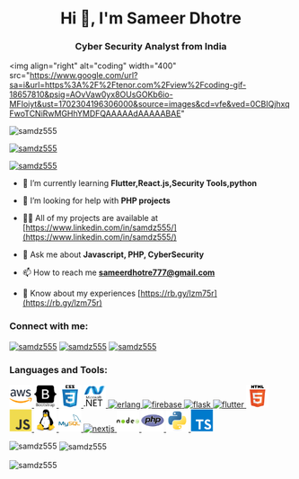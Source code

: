 <h1 align="center">Hi 👋, I'm Sameer Dhotre</h1>
<h3 align="center">Cyber Security Analyst from India</h3>

<img align="right" alt="coding" width="400" src="https://www.google.com/url?sa=i&url=https%3A%2F%2Ftenor.com%2Fview%2Fcoding-gif-18657810&psig=AOvVaw0yx8OUsGOKb6io-MFIoiyt&ust=1702304196306000&source=images&cd=vfe&ved=0CBIQjhxqFwoTCNiRwMGHhYMDFQAAAAAdAAAAABAE"

<p align="left"> <img src="https://komarev.com/ghpvc/?username=samdz555&label=Profile%20views&color=0e75b6&style=flat" alt="samdz555" /> </p>

<p align="left"> <a href="https://github.com/ryo-ma/github-profile-trophy"><img src="https://github-profile-trophy.vercel.app/?username=samdz555" alt="samdz555" /></a> </p>

<p align="left"> <a href="https://twitter.com/samdz555" target="blank"><img src="https://img.shields.io/twitter/follow/samdz555?logo=twitter&style=for-the-badge" alt="samdz555" /></a> </p>

- 🌱 I’m currently learning **Flutter,React.js,Security Tools,python**

- 🤝 I’m looking for help with **PHP projects**

- 👨‍💻 All of my projects are available at [https://www.linkedin.com/in/samdz555/](https://www.linkedin.com/in/samdz555/)

- 💬 Ask me about **Javascript, PHP, CyberSecurity**

- 📫 How to reach me **sameerdhotre777@gmail.com**

- 📄 Know about my experiences [https://rb.gy/lzm75r](https://rb.gy/lzm75r)

<h3 align="left">Connect with me:</h3>
<p align="left">
<a href="https://twitter.com/samdz555" target="blank"><img align="center" src="https://raw.githubusercontent.com/rahuldkjain/github-profile-readme-generator/master/src/images/icons/Social/twitter.svg" alt="samdz555" height="30" width="40" /></a>
<a href="https://linkedin.com/in/samdz555" target="blank"><img align="center" src="https://raw.githubusercontent.com/rahuldkjain/github-profile-readme-generator/master/src/images/icons/Social/linked-in-alt.svg" alt="samdz555" height="30" width="40" /></a>
<a href="https://instagram.com/samdz555" target="blank"><img align="center" src="https://raw.githubusercontent.com/rahuldkjain/github-profile-readme-generator/master/src/images/icons/Social/instagram.svg" alt="samdz555" height="30" width="40" /></a>
</p>

<h3 align="left">Languages and Tools:</h3>
<p align="left"> <a href="https://aws.amazon.com" target="_blank" rel="noreferrer"> <img src="https://raw.githubusercontent.com/devicons/devicon/master/icons/amazonwebservices/amazonwebservices-original-wordmark.svg" alt="aws" width="40" height="40"/> </a> <a href="https://getbootstrap.com" target="_blank" rel="noreferrer"> <img src="https://raw.githubusercontent.com/devicons/devicon/master/icons/bootstrap/bootstrap-plain-wordmark.svg" alt="bootstrap" width="40" height="40"/> </a> <a href="https://www.w3schools.com/css/" target="_blank" rel="noreferrer"> <img src="https://raw.githubusercontent.com/devicons/devicon/master/icons/css3/css3-original-wordmark.svg" alt="css3" width="40" height="40"/> </a> <a href="https://dotnet.microsoft.com/" target="_blank" rel="noreferrer"> <img src="https://raw.githubusercontent.com/devicons/devicon/master/icons/dot-net/dot-net-original-wordmark.svg" alt="dotnet" width="40" height="40"/> </a> <a href="https://www.erlang.org/" target="_blank" rel="noreferrer"> <img src="https://www.vectorlogo.zone/logos/erlang/erlang-official.svg" alt="erlang" width="40" height="40"/> </a> <a href="https://firebase.google.com/" target="_blank" rel="noreferrer"> <img src="https://www.vectorlogo.zone/logos/firebase/firebase-icon.svg" alt="firebase" width="40" height="40"/> </a> <a href="https://flask.palletsprojects.com/" target="_blank" rel="noreferrer"> <img src="https://www.vectorlogo.zone/logos/pocoo_flask/pocoo_flask-icon.svg" alt="flask" width="40" height="40"/> </a> <a href="https://flutter.dev" target="_blank" rel="noreferrer"> <img src="https://www.vectorlogo.zone/logos/flutterio/flutterio-icon.svg" alt="flutter" width="40" height="40"/> </a> <a href="https://www.w3.org/html/" target="_blank" rel="noreferrer"> <img src="https://raw.githubusercontent.com/devicons/devicon/master/icons/html5/html5-original-wordmark.svg" alt="html5" width="40" height="40"/> </a> <a href="https://developer.mozilla.org/en-US/docs/Web/JavaScript" target="_blank" rel="noreferrer"> <img src="https://raw.githubusercontent.com/devicons/devicon/master/icons/javascript/javascript-original.svg" alt="javascript" width="40" height="40"/> </a> <a href="https://www.linux.org/" target="_blank" rel="noreferrer"> <img src="https://raw.githubusercontent.com/devicons/devicon/master/icons/linux/linux-original.svg" alt="linux" width="40" height="40"/> </a> <a href="https://www.mysql.com/" target="_blank" rel="noreferrer"> <img src="https://raw.githubusercontent.com/devicons/devicon/master/icons/mysql/mysql-original-wordmark.svg" alt="mysql" width="40" height="40"/> </a> <a href="https://nextjs.org/" target="_blank" rel="noreferrer"> <img src="https://cdn.worldvectorlogo.com/logos/nextjs-2.svg" alt="nextjs" width="40" height="40"/> </a> <a href="https://nodejs.org" target="_blank" rel="noreferrer"> <img src="https://raw.githubusercontent.com/devicons/devicon/master/icons/nodejs/nodejs-original-wordmark.svg" alt="nodejs" width="40" height="40"/> </a> <a href="https://www.php.net" target="_blank" rel="noreferrer"> <img src="https://raw.githubusercontent.com/devicons/devicon/master/icons/php/php-original.svg" alt="php" width="40" height="40"/> </a> <a href="https://www.python.org" target="_blank" rel="noreferrer"> <img src="https://raw.githubusercontent.com/devicons/devicon/master/icons/python/python-original.svg" alt="python" width="40" height="40"/> </a> <a href="https://www.typescriptlang.org/" target="_blank" rel="noreferrer"> <img src="https://raw.githubusercontent.com/devicons/devicon/master/icons/typescript/typescript-original.svg" alt="typescript" width="40" height="40"/> </a> </p>

<p><img align="left" src="https://github-readme-stats.vercel.app/api/top-langs?username=samdz555&show_icons=true&locale=en&layout=compact" alt="samdz555" /></p>

<p>&nbsp;<img align="center" src="https://github-readme-stats.vercel.app/api?username=samdz555&show_icons=true&locale=en" alt="samdz555" /></p>

<p><img align="center" src="https://github-readme-streak-stats.herokuapp.com/?user=samdz555&" alt="samdz555" /></p>
